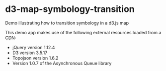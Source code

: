 # d3-map-symbology-transition
Demo illustrating how to transition symbology in a d3.js map

This demo app makes use of the following external resources loaded from a CDN:
* jQuery version 1.12.4
* D3 version 3.5.17
* Topojson version 1.6.2
* Version 1.0.7 of the Asynchronous Queue library

